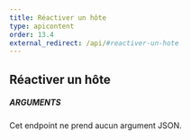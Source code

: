 ```yaml
---
title: Réactiver un hôte
type: apicontent
order: 13.4
external_redirect: /api/#reactiver-un-hote
---
```


## Réactiver un hôte
##### ARGUMENTS

Cet endpoint ne prend aucun argument JSON.
